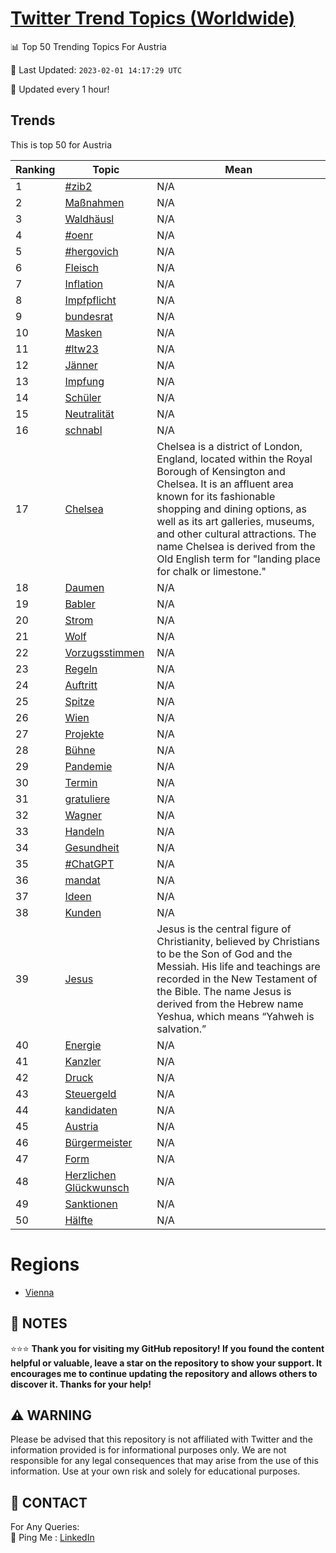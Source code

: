 [Twitter Trend Topics (Worldwide)](https://github.com/ErcinDedeoglu/Twitter-Trend-Topics)
==========


📊 Top 50 Trending Topics For Austria

📆 Last Updated: `2023-02-01 14:17:29 UTC`

🔧 Updated every 1 hour!


## Trends

This is top 50 for Austria

| Ranking | Topic | Mean |
| ------- | ------------ | ------------ |
| 1 | [#zib2](http://twitter.com/search?q=%23zib2) | N/A |
| 2 | [Maßnahmen](http://twitter.com/search?q=Ma%c3%9fnahmen) | N/A |
| 3 | [Waldhäusl](http://twitter.com/search?q=Waldh%c3%a4usl) | N/A |
| 4 | [#oenr](http://twitter.com/search?q=%23oenr) | N/A |
| 5 | [#hergovich](http://twitter.com/search?q=%23hergovich) | N/A |
| 6 | [Fleisch](http://twitter.com/search?q=Fleisch) | N/A |
| 7 | [Inflation](http://twitter.com/search?q=Inflation) | N/A |
| 8 | [Impfpflicht](http://twitter.com/search?q=Impfpflicht) | N/A |
| 9 | [bundesrat](http://twitter.com/search?q=bundesrat) | N/A |
| 10 | [Masken](http://twitter.com/search?q=Masken) | N/A |
| 11 | [#ltw23](http://twitter.com/search?q=%23ltw23) | N/A |
| 12 | [Jänner](http://twitter.com/search?q=J%c3%a4nner) | N/A |
| 13 | [Impfung](http://twitter.com/search?q=Impfung) | N/A |
| 14 | [Schüler](http://twitter.com/search?q=Sch%c3%bcler) | N/A |
| 15 | [Neutralität](http://twitter.com/search?q=Neutralit%c3%a4t) | N/A |
| 16 | [schnabl](http://twitter.com/search?q=schnabl) | N/A |
| 17 | [Chelsea](http://twitter.com/search?q=Chelsea) | Chelsea is a district of London, England, located within the Royal Borough of Kensington and Chelsea. It is an affluent area known for its fashionable shopping and dining options, as well as its art galleries, museums, and other cultural attractions. The name Chelsea is derived from the Old English term for "landing place for chalk or limestone." |
| 18 | [Daumen](http://twitter.com/search?q=Daumen) | N/A |
| 19 | [Babler](http://twitter.com/search?q=Babler) | N/A |
| 20 | [Strom](http://twitter.com/search?q=Strom) | N/A |
| 21 | [Wolf](http://twitter.com/search?q=Wolf) | N/A |
| 22 | [Vorzugsstimmen](http://twitter.com/search?q=Vorzugsstimmen) | N/A |
| 23 | [Regeln](http://twitter.com/search?q=Regeln) | N/A |
| 24 | [Auftritt](http://twitter.com/search?q=Auftritt) | N/A |
| 25 | [Spitze](http://twitter.com/search?q=Spitze) | N/A |
| 26 | [Wien](http://twitter.com/search?q=Wien) | N/A |
| 27 | [Projekte](http://twitter.com/search?q=Projekte) | N/A |
| 28 | [Bühne](http://twitter.com/search?q=B%c3%bchne) | N/A |
| 29 | [Pandemie](http://twitter.com/search?q=Pandemie) | N/A |
| 30 | [Termin](http://twitter.com/search?q=Termin) | N/A |
| 31 | [gratuliere](http://twitter.com/search?q=gratuliere) | N/A |
| 32 | [Wagner](http://twitter.com/search?q=Wagner) | N/A |
| 33 | [Handeln](http://twitter.com/search?q=Handeln) | N/A |
| 34 | [Gesundheit](http://twitter.com/search?q=Gesundheit) | N/A |
| 35 | [#ChatGPT](http://twitter.com/search?q=%23ChatGPT) | N/A |
| 36 | [mandat](http://twitter.com/search?q=mandat) | N/A |
| 37 | [Ideen](http://twitter.com/search?q=Ideen) | N/A |
| 38 | [Kunden](http://twitter.com/search?q=Kunden) | N/A |
| 39 | [Jesus](http://twitter.com/search?q=Jesus) | Jesus is the central figure of Christianity, believed by Christians to be the Son of God and the Messiah. His life and teachings are recorded in the New Testament of the Bible. The name Jesus is derived from the Hebrew name Yeshua, which means “Yahweh is salvation.” |
| 40 | [Energie](http://twitter.com/search?q=Energie) | N/A |
| 41 | [Kanzler](http://twitter.com/search?q=Kanzler) | N/A |
| 42 | [Druck](http://twitter.com/search?q=Druck) | N/A |
| 43 | [Steuergeld](http://twitter.com/search?q=Steuergeld) | N/A |
| 44 | [kandidaten](http://twitter.com/search?q=kandidaten) | N/A |
| 45 | [Austria](http://twitter.com/search?q=Austria) | N/A |
| 46 | [Bürgermeister](http://twitter.com/search?q=B%c3%bcrgermeister) | N/A |
| 47 | [Form](http://twitter.com/search?q=Form) | N/A |
| 48 | [Herzlichen Glückwunsch](http://twitter.com/search?q=Herzlichen+Gl%c3%bcckwunsch) | N/A |
| 49 | [Sanktionen](http://twitter.com/search?q=Sanktionen) | N/A |
| 50 | [Hälfte](http://twitter.com/search?q=H%c3%a4lfte) | N/A |



# Regions

* [Vienna](</Austria/Vienna.md>)



## 📝 NOTES

⭐⭐⭐ **Thank you for visiting my GitHub repository! If you found the content helpful or valuable, leave a star on the repository to show your support. It encourages me to continue updating the repository and allows others to discover it. Thanks for your help!**


## ⚠️ WARNING

Please be advised that this repository is not affiliated with Twitter and the information provided is for informational purposes only. We are not responsible for any legal consequences that may arise from the use of this information. Use at your own risk and solely for educational purposes.


## 📨 CONTACT

 For Any Queries:  
            🏓 Ping Me : [LinkedIn](https://www.linkedin.com/in/ercindedeoglu/)
